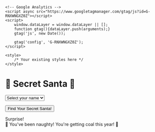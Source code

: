 <!DOCTYPE html>
<html lang="en">
<head>
    <meta charset="UTF-8">
    <meta name="viewport" content="width=device-width, initial-scale=1.0">
    <title>Secret Santa</title>

    <!-- Google Analytics -->
    <script async src="https://www.googletagmanager.com/gtag/js?id=G-RNXWNGXZ0Z"></script>
    <script>
        window.dataLayer = window.dataLayer || [];
        function gtag(){dataLayer.push(arguments);}
        gtag('js', new Date());

        gtag('config', 'G-RNXWNGXZ0Z');
    </script>

    <style>
        /* Your existing styles here */
    </style>
</head>
<body>

<h1>🎄 Secret Santa 🎄</h1>

<select id="participantList">
    <option value="" selected>Select your name</option>
</select>

<button onclick="assignSecretSanta(); trackEvent()">Find Your Secret Santa!</button>

<div class="result" id="result">Surprise!</div>
<div class="coal" id="coal">🎅 You've been naughty! You're getting coal this year! 🎅</div>
<div id="countdown" class="countdown"></div>

<script>
    // Define families and participants
    const families = {
        "Family1": ["Jane", "Allan", "Josie", "Christina", "Kalvin"],
        "Family2": ["Andrew", "Hellie", "Susan", "Sandy"],
        "Family3": ["Paul", "Susie P", "Kirstie", "Mac"],
        "Family4": ["Liz", "Duncan"]
    };

    const participants = [].concat(...Object.values(families)); // Flatten family arrays into a single participants list
    const participantList = document.getElementById("participantList");
    let selectedParticipant = '';
    let hasSelected = false; // Flag to track if they've selected already
    let secondSelectionInProgress = false; // Flag to track if they're trying to reselect after a countdown

    // Populate the dropdown list with participants
    participants.forEach(name => {
        let option = document.createElement("option");
        option.value = name;
        option.textContent = name;
        participantList.appendChild(option);
    });

    // Listen for participant selection
    participantList.addEventListener("change", function() {
        selectedParticipant = this.value;
    });

    // Function to get a cookie by name
    function getCookie(name) {
        let cookies = document.cookie.split(';');
        for (let cookie of cookies) {
            let [key, value] = cookie.trim().split('=');
            if (key === name) return value;
        }
        return null;
    }

    // Function to set a cookie
    function setCookie(name, value, days) {
        let date = new Date();
        date.setTime(date.getTime() + (days * 24 * 60 * 60 * 1000));
        document.cookie = `${name}=${value}; expires=${date.toUTCString()}; path=/`;
    }

    // Function to assign a Secret Santa
    function assignSecretSanta() {
        if (!selectedParticipant) {
            alert("Please select your name first!");
            return;
        }

        // If they've already selected once, show countdown and coal message
        if (hasSelected) {
            if (!secondSelectionInProgress) {
                secondSelectionInProgress = true;
                // Show countdown and wait for it to finish before showing coal
                startCountdown();
            }
            return;
        }

        // Mark as selected
        hasSelected = true;
        setCookie('hasSelected', 'true', 30); // Cookie expires in 30 days

        // Show countdown before revealing Secret Santa
        startCountdown();
    }

    // Countdown function
    function startCountdown() {
        let countdownElement = document.getElementById("countdown");
        let count = 3;
        countdownElement.textContent = count;

        let interval = setInterval(function() {
            count--;
            countdownElement.textContent = count;
            if (count === 0) {
                clearInterval(interval);  // Stop the countdown
                countdownElement.style.visibility = "hidden";  // Hide countdown
                if (secondSelectionInProgress) {
                    showCoalMessage();  // Show coal message after second selection
                } else {
                    revealResult();  // Reveal Secret Santa after initial selection
                }
            }
        }, 1000);
    }

    // Show coal message if a second selection is made
    function showCoalMessage() {
        document.getElementById("coal").style.visibility = "visible";
    }

    // Reveal the Secret Santa result with family check
    function revealResult() {
        // Get the family of the selected participant
        let selectedFamily = Object.keys(families).find(family => families[family].includes(selectedParticipant));

        // Filter potential receivers to exclude the same family
        let potentialReceivers = participants.filter(name => name !== selectedParticipant && !families[selectedFamily].includes(name));
        
        // Select a random receiver from the filtered list
        let selectedReceiver = potentialReceivers[Math.floor(Math.random() * potentialReceivers.length)];

        let resultElement = document.getElementById("result");
        resultElement.textContent = `Your Secret Santa is: ${selectedReceiver}!`;

        resultElement.style.visibility = "visible";
    }

    // Track button click event
    function trackEvent() {
        gtag('event', 'click', {
            'event_category': 'Button Clicks',
            'event_label': 'Find Your Secret Santa Button',
            'value': 1
        });

        // Track the selection of a name
        if (selectedParticipant) {
            gtag('event', 'select', {
                'event_category': 'Participant Selection',
                'event_label': selectedParticipant,
                'value': 1
            });
        }

        // Track coal message visibility
        if (document.getElementById("coal").style.visibility === "visible") {
            gtag('event', 'show', {
                'event_category': 'Naughty Message',
                'event_label': 'Coal for Christmas',
                'value': 1
            });
        }

        // Track result reveal
        if (document.getElementById("result").style.visibility === "visible") {
            gtag('event', 'reveal', {
                'event_category': 'Secret Santa Result',
                'event_label': document.getElementById("result").textContent,
                'value': 1
            });
        }
    }
</script>

</body>
</html>
